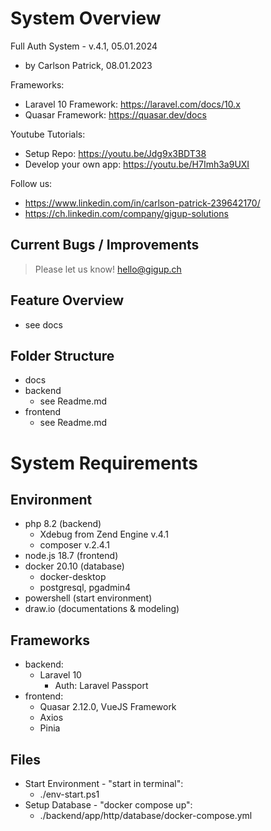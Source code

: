 # System Overview
Full Auth System - v.4.1, 05.01.2024 
 - by Carlson Patrick, 08.01.2023

Frameworks:
 - Laravel 10 Framework: https://laravel.com/docs/10.x
 - Quasar Framework: https://quasar.dev/docs

Youtube Tutorials:
 - Setup Repo: https://youtu.be/Jdg9x3BDT38
 - Develop your own app: https://youtu.be/H7Imh3a9UXI

Follow us:
 - https://www.linkedin.com/in/carlson-patrick-239642170/
 - https://ch.linkedin.com/company/gigup-solutions


## Current Bugs / Improvements
 > Please let us know!
 > hello@gigup.ch

## Feature Overview
 - see docs

## Folder Structure
 - docs
 - backend
    - see Readme.md
 - frontend
    - see Readme.md

# System Requirements
## Environment 
 - php 8.2 (backend)
     - Xdebug from Zend Engine v.4.1
     - composer v.2.4.1
 - node.js 18.7 (frontend)
 - docker 20.10 (database)
     - docker-desktop
     - postgresql, pgadmin4
 - powershell (start environment)
 - draw.io (documentations & modeling)

## Frameworks
 - backend: 
     - Laravel 10
        - Auth: Laravel Passport
 - frontend:
     - Quasar 2.12.0, VueJS Framework
     - Axios
     - Pinia

## Files
 - Start Environment - "start in terminal":
    - ./env-start.ps1
 - Setup Database - "docker compose up":
    - ./backend/app/http/database/docker-compose.yml
